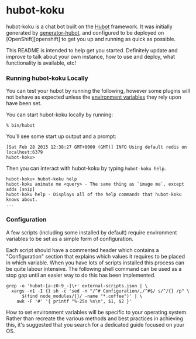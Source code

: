 # hubot-koku

hubot-koku is a chat bot built on the [Hubot][hubot] framework. It was
initially generated by [generator-hubot][generator-hubot], and configured to be
deployed on [OpenShift][openshift] to get you up and running as quick as possible.

This README is intended to help get you started. Definitely update and improve
to talk about your own instance, how to use and deploy, what functionality is
available, etc!

[heroku]: http://www.openshift.com
[hubot]: http://hubot.github.com
[generator-hubot]: https://github.com/github/generator-hubot

### Running hubot-koku Locally

You can test your hubot by running the following, however some plugins will not
behave as expected unless the [environment variables](#configuration) they rely
upon have been set.

You can start hubot-koku locally by running:

    % bin/hubot

You'll see some start up output and a prompt:

    [Sat Feb 28 2015 12:38:27 GMT+0000 (GMT)] INFO Using default redis on localhost:6379
    hubot-koku>

Then you can interact with hubot-koku by typing `hubot-koku help`.

    hubot-koku> hubot-koku help
    hubot-koku animate me <query> - The same thing as `image me`, except adds [snip]
    hubot-koku help - Displays all of the help commands that hubot-koku knows about.
    ...

### Configuration

A few scripts (including some installed by default) require environment
variables to be set as a simple form of configuration.

Each script should have a commented header which contains a "Configuration"
section that explains which values it requires to be placed in which variable.
When you have lots of scripts installed this process can be quite labour
intensive. The following shell command can be used as a stop gap until an
easier way to do this has been implemented.

    grep -o 'hubot-[a-z0-9_-]\+' external-scripts.json | \
      xargs -n1 -I {} sh -c 'sed -n "/^# Configuration/,/^#$/ s/^/{} /p" \
          $(find node_modules/{}/ -name "*.coffee")' | \
        awk -F '#' '{ printf "%-25s %s\n", $1, $2 }'

How to set environment variables will be specific to your operating system.
Rather than recreate the various methods and best practices in achieving this,
it's suggested that you search for a dedicated guide focused on your OS.

